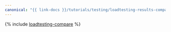 ```yaml
---
canonical: "{{ link-docs }}/tutorials/testing/loadtesting-results-compare.md"
---
```


{% include [loadtesting-compare](../../_tutorials/dev/loadtesting-results-compare.md) %}